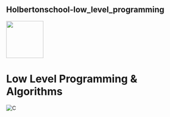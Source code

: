 ## Holbertonschool-low_level_programming

<img src="https://techcrunch.com/wp-content/uploads/2015/11/holberton-logo-horizontal.jpg?w=730&crop=1" width="100" height="100">

# Low Level Programming & Algorithms

![C](https://github.com/yook00627/holbertonschool-low_level_programming/blob/master/c-programming.png)

